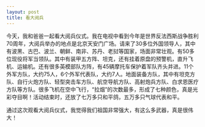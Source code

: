 ```yaml
---
layout: post
title: 看大阅兵
---
```



今天，我和爸爸一起看大阅兵仪式。我在电视中看到今年是世界反法西斯战争胜利70周年，大阅兵举办的地点是北京天安门广场。请来了30多位外国领导人，其中有波黑、古巴、波兰、朝鲜、南非、苏丹、老挝等国家，场面非常壮观。有50多位现役将军当领队。其中有装甲五方阵、坦克，还有挂着原盘的预警机，直升飞机、运输机。还有很多英模部队方阵，有45辆摩托车保护着军队齐头并进。11个外军方队，大约75人，6个外军代表队，大约7人。地面装备方队，其中有坦克方队、自行火炮方队、轻型突击车方队、航空导航方队、高射炮兵方队、白求恩医疗方队等方队。很多飞机在空中飞行，“拉烟”的次数最多，形成了七种颜色，真是光彩夺目啊！活动结束时，还放了七万多只和平鸽，五万多只气球代表和平。

通过这次观看大阅兵仪式，我觉得我们祖国非常强大，有这么多武器，真是很伟大！

